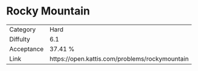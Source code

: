 # Rocky Mountain

<table>
    <tr>
        <td>Category</td>
        <td>Hard</td>
    </tr>
    <tr>
        <td>Diffulty</td>
        <td>6.1</td>
    </tr>
    <tr>
        <td>Acceptance</td>
        <td>37.41 %</td>
    </tr>
    <tr>
        <td>Link</td>
        <td>https://open.kattis.com/problems/rockymountain</td>
    </tr>
</table>